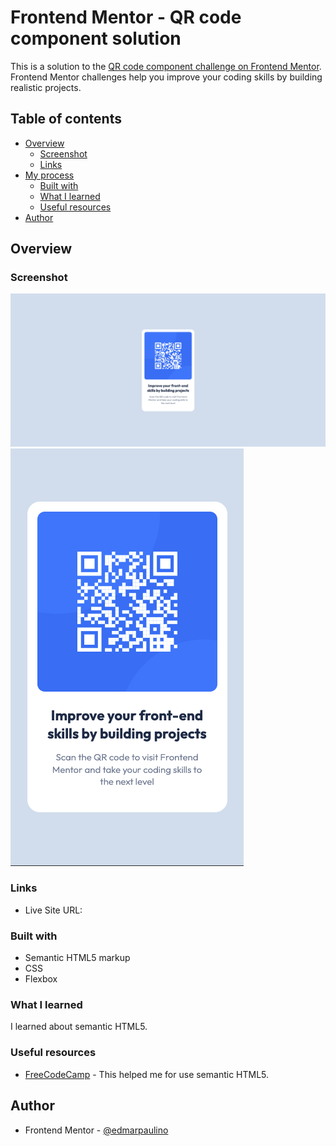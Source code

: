 # Frontend Mentor - QR code component solution

This is a solution to the [QR code component challenge on Frontend Mentor](https://www.frontendmentor.io/challenges/qr-code-component-iux_sIO_H). Frontend Mentor challenges help you improve your coding skills by building realistic projects. 

## Table of contents

- [Overview](#overview)
  - [Screenshot](#screenshot)
  - [Links](#links)
- [My process](#my-process)
  - [Built with](#built-with)
  - [What I learned](#what-i-learned)
  - [Useful resources](#useful-resources)
- [Author](#author)

## Overview

### Screenshot

![Desktop](./images/screenshot-desktop.png)
![Mobile](./images/screenshot-mobile.png)

### Links

- Live Site URL: []()

### Built with

- Semantic HTML5 markup
- CSS
- Flexbox

### What I learned

I learned about semantic HTML5.

### Useful resources

- [FreeCodeCamp](https://www.freecodecamp.org/news/semantic-html5-elements/#:~:text=Semantic%20HTML%20elements%20are%20those,content%20that%20is%20inside%20them.) - This helped me for use semantic HTML5. 

## Author

- Frontend Mentor - [@edmarpaulino](https://www.frontendmentor.io/profile/edmarpaulino)

